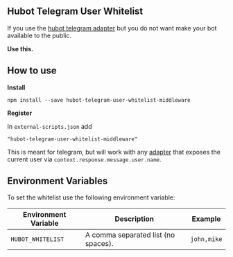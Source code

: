 ## Hubot Telegram User Whitelist

If you use the [hubot telegram adapter](https://github.com/lukefx/hubot-telegram) but you do not want make your bot available to the public.

**Use this.**

## How to use

**Install**
```
npm install --save hubot-telegram-user-whitelist-middleware
```

**Register**

In `external-scripts.json` add

```
"hubot-telegram-user-whitelist-middleware"
```


This is meant for telegram, but will work with any [adapter](https://github.com/github/hubot/blob/master/docs/adapters.md) that exposes the current user via `context.response.message.user.name`.

## Environment Variables
To set the whitelist use the following environment variable:

Environment Variable | Description | Example
--- | --- | ---
`HUBOT_WHITELIST` | A comma separated list (no spaces). | `john,mike`

